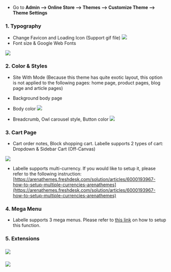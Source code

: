 * Go to **Admin --&gt; Online Store --&gt; Themes --&gt; Customize Theme --&gt; Theme Settings**

### 1. Typography
* Change Favicon and Loading Icon (Support gif file)
![](/assets/typography-1.png)
* Font size & Google Web Fonts

![](/assets/typography-2.png)

### 2. Color & Styles
* Site With Mode (Because this theme has quite exotic layout, this option is not applied to the following pages: home page, product pages, blog page and article pages)
* Background body page
* Body color
![](/assets/color-style-1.png)

* Breadcrumb, Owl carousel style, Button color
![](/assets/color-style-2.png)


### 3. Cart Page

* Cart order notes, Block shopping cart. Labelle supports 2 types of cart: Dropdown & Sidebar Cart \(Off-Canvas\)

![](/assets/cart.jpg)

* Labelle supports multi-currency. If you would like to setup it, please refer to the following instruction: [https://arenathemes.freshdesk.com/solution/articles/6000193967-how-to-setup-multiple-currencies-arenathemes](https://arenathemes.freshdesk.com/solution/articles/6000193967-how-to-setup-multiple-currencies-arenathemes)

### 4. Mega Menu

* Labelle supports 3 mega menus. Please refer to [this link](https://arenathemes.freshdesk.com/solution/articles/6000178155-how-to-setup-mega-menu-arenathemes) on how to setup this function.



### 5. Extensions

### ![](/assets/extension-1.jpg)
### ![](/assets/extension-1-b.jpg)   



